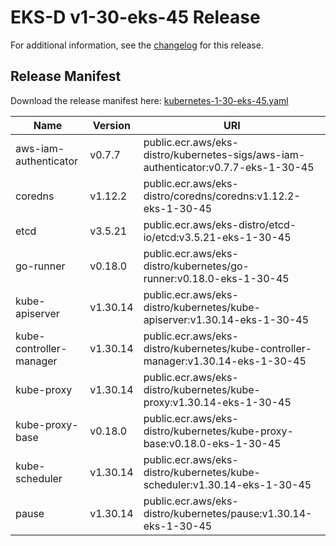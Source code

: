 # EKS-D v1-30-eks-45 Release

For additional information, see the [changelog](CHANGELOG-v1-30-eks-45.md) for this release.

## Release Manifest

Download the release manifest here: [kubernetes-1-30-eks-45.yaml](https://distro.eks.amazonaws.com/kubernetes-1-30/kubernetes-1-30-eks-45.yaml)

| Name | Version | URI |
|------|---------|-----|
| aws-iam-authenticator | v0.7.7 | public.ecr.aws/eks-distro/kubernetes-sigs/aws-iam-authenticator:v0.7.7-eks-1-30-45 |
| coredns | v1.12.2 | public.ecr.aws/eks-distro/coredns/coredns:v1.12.2-eks-1-30-45 |
| etcd | v3.5.21 | public.ecr.aws/eks-distro/etcd-io/etcd:v3.5.21-eks-1-30-45 |
| go-runner | v0.18.0 | public.ecr.aws/eks-distro/kubernetes/go-runner:v0.18.0-eks-1-30-45 |
| kube-apiserver | v1.30.14 | public.ecr.aws/eks-distro/kubernetes/kube-apiserver:v1.30.14-eks-1-30-45 |
| kube-controller-manager | v1.30.14 | public.ecr.aws/eks-distro/kubernetes/kube-controller-manager:v1.30.14-eks-1-30-45 |
| kube-proxy | v1.30.14 | public.ecr.aws/eks-distro/kubernetes/kube-proxy:v1.30.14-eks-1-30-45 |
| kube-proxy-base | v0.18.0 | public.ecr.aws/eks-distro/kubernetes/kube-proxy-base:v0.18.0-eks-1-30-45 |
| kube-scheduler | v1.30.14 | public.ecr.aws/eks-distro/kubernetes/kube-scheduler:v1.30.14-eks-1-30-45 |
| pause | v1.30.14 | public.ecr.aws/eks-distro/kubernetes/pause:v1.30.14-eks-1-30-45 |
